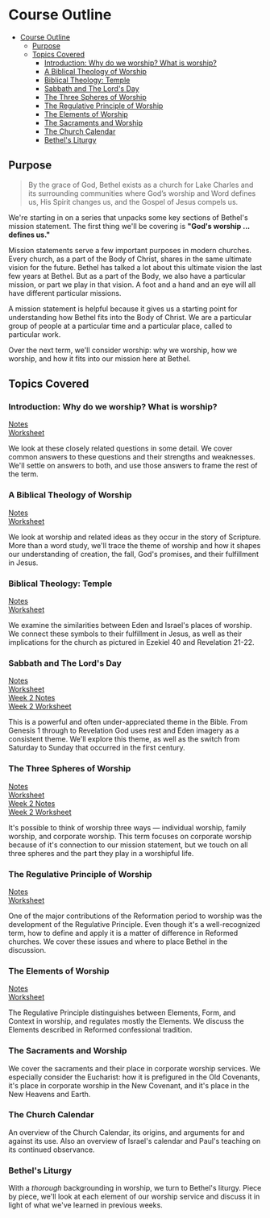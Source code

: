 #  Course Outline

<!-- TOC -->

- [Course Outline](#course-outline)
  - [Purpose](#purpose)
  - [Topics Covered](#topics-covered)
    - [Introduction: Why do we worship? What is worship?](#introduction-why-do-we-worship-what-is-worship)
    - [A Biblical Theology of Worship](#a-biblical-theology-of-worship)
    - [Biblical Theology: Temple](#biblical-theology-temple)
    - [Sabbath and The Lord's Day](#sabbath-and-the-lords-day)
    - [The Three Spheres of Worship](#the-three-spheres-of-worship)
    - [The Regulative Principle of Worship](#the-regulative-principle-of-worship)
    - [The Elements of Worship](#the-elements-of-worship)
    - [The Sacraments and Worship](#the-sacraments-and-worship)
    - [The Church Calendar](#the-church-calendar)
    - [Bethel's Liturgy](#bethels-liturgy)

<!-- /TOC -->

## Purpose

> By the grace of God, Bethel exists as a church for Lake Charles and its surrounding communities where God’s worship and Word defines us, His Spirit changes us, and the Gospel of Jesus compels us.

We're starting in on a series that unpacks some key sections of Bethel's mission statement. The first thing we'll be covering is **"God's worship ... defines us."**

Mission statements serve a few important purposes in modern churches. Every church, as a part of the Body of Christ, shares in the same ultimate vision for the future. Bethel has talked a lot about this ultimate vision the last few years at Bethel. But as a part of the Body, we also have a particular mission, or part we play in that vision. A foot and a hand and an eye will all have different particular missions.

A mission statement is helpful because it gives us a starting point for understanding how Bethel fits into the Body of Christ. We are a particular group of people at a particular time and a particular place, called to particular work.

Over the next term, we'll consider worship: why we worship, how we worship, and how it fits into our mission here at Bethel.

## Topics Covered

### Introduction: Why do we worship? What is worship?

[Notes](1.md)  
[Worksheet](1_Handout.md)  

We look at these closely related questions in some detail. We cover common answers to these questions and their strengths and weaknesses. We'll settle on answers to both, and use those answers to frame the rest of the term.

### A Biblical Theology of Worship

[Notes](2.md)  
[Worksheet](2_Handout.md)

We look at worship and related ideas as they occur in the story of Scripture. More than a word study, we'll trace the theme of worship and how it shapes our understanding of creation, the fall, God's promises, and their fulfillment in Jesus.

### Biblical Theology: Temple

[Notes](3.md)  
[Worksheet](3_Handout.md)

We examine the similarities between Eden and Israel's places of worship. We connect these symbols to their fulfillment in Jesus, as well as their implications for the church as pictured in Ezekiel 40 and Revelation 21-22.

### Sabbath and The Lord's Day

[Notes](4.md)  
[Worksheet](4_Handout.md)  
[Week 2 Notes](5.md)  
[Week 2 Worksheet](5_Handout.md)

This is a powerful and often under-appreciated theme in the Bible. From Genesis 1 through to Revelation God uses rest and Eden imagery as a consistent theme. We'll explore this theme, as well as the switch from Saturday to Sunday that occurred in the first century.

### The Three Spheres of Worship

[Notes](6.md)  
[Worksheet](6_Handout.md)  
[Week 2 Notes](7.md)  
[Week 2 Worksheet](7_Handout.md)  

It's possible to think of worship three ways — individual worship, family worship, and corporate worship. This term focuses on corporate worship because of it's connection to our mission statement, but we touch on all three spheres and the part they play in a worshipful life.

### The Regulative Principle of Worship

[Notes](8.md)  
[Worksheet](8_Handout.md)  

One of the major contributions of the Reformation period to worship was the development of the Regulative Principle. Even though it's a well-recognized term, how to define and apply it is a matter of difference in Reformed churches. We cover these issues and where to place Bethel in the discussion.

### The Elements of Worship

[Notes](9.md)  
[Worksheet](9_Handout.md)

The Regulative Principle distinguishes between Elements, Form, and Context in worship, and regulates mostly the Elements. We discuss the Elements described in Reformed confessional tradition.

### The Sacraments and Worship

We cover the sacraments and their place in corporate worship services. We especially consider the Eucharist: how it is prefigured in the Old Covenants, it's place in corporate worship in the New Covenant, and it's place in the New Heavens and Earth.

### The Church Calendar

An overview of the Church Calendar, its origins, and arguments for and against its use. Also an overview of Israel's calendar and Paul's teaching on its continued observance.

###  Bethel's Liturgy

With a _thorough_ backgrounding in worship, we turn to Bethel's liturgy. Piece by piece, we'll look at each element of our worship service and discuss it in light of what we've learned in previous weeks.
